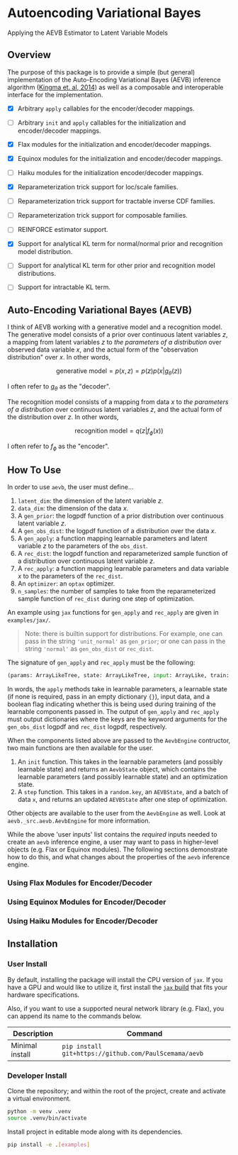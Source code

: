 # Autoencoding Variational Bayes
Applying the AEVB Estimator to Latent Variable Models

## Overview

The purpose of this package is to provide a simple (but general) implementation of the Auto-Encoding Variational Bayes (AEVB) inference algorithm ([Kingma et. al, 2014](https://arxiv.org/abs/1312.6114)) as well as a composable and interoperable interface for the implementation.


- [x] Arbitrary `apply` callables for the encoder/decoder mappings.
- [ ] Arbitrary `init` and `apply` callables for the initialization and encoder/decoder mappings.
- [x] Flax modules for the initialization and encoder/decoder mappings.
- [x] Equinox modules for the initialization and encoder/decoder mappings.
- [ ] Haiku modules for the initialization encoder/decoder mappings.
- [x] Reparameterization trick support for loc/scale families.
- [ ] Reparameterization trick support for tractable inverse CDF families.
- [ ] Reparameterization trick support for composable families.
- [ ] REINFORCE estimator support.
- [x] Support for analytical KL term for normal/normal prior and recognition model distribution. 
- [ ] Support for analytical KL term for other prior and recognition model distributions.
- [ ] Support for intractable KL term.


## Auto-Encoding Variational Bayes (AEVB)

I think of AEVB working with a generative model and a recognition model. The generative model consists of a prior over continuous latent variables $z$, a mapping from latent variables $z$ to *the parameters of a distribution* over observed data variable $x$, and the actual form of the "observation distribution" over $x$. In other words,

$$
\text{generative model} = p(x,z) = p(z)p(x|g_{\theta}(z))
$$

I often refer to $g_{\theta}$ as the "decoder". 

The recognition model consists of a mapping from data $x$ to *the parameters of a distribution* over continuous latent variables $z$, and the actual form of the distribution over $z$. In other words,

$$
\text{recognition model} = q(z|f_{\phi}(x))
$$

I often refer to $f_{\phi}$ as the "encoder". 


## How To Use

In order to use `aevb`, the user must define...

1. `latent_dim`: the dimension of the latent variable $z$. 
2. `data_dim`: the dimension of the data $x$. 
3. A `gen_prior`: the logpdf function of a prior distribution over continuous latent variable $z$. 
4. A `gen_obs_dist`: the logpdf function of a distribution over the data $x$. 
5. A `gen_apply`: a function mapping learnable parameters and latent variable $z$ to the parameters of the `obs_dist`. 
6. A `rec_dist`: the logpdf function and reparameterized sample function of a distribution over continuous latent variable $z$. 
7. A `rec_apply`: a function mapping learnable parameters and data variable $x$ to the parameters of the `rec_dist`. 
8. An `optimizer`: an `optax` optimizer.
9. `n_samples`: the number of samples to take from the reparameterized sample function of `rec_dist` during one step of optimization. 

An example using `jax` functions for `gen_apply` and `rec_apply` are given in `examples/jax/`.

> Note: there is builtin support for distributions. For example, one can pass in the string `'unit_normal'` as `gen_prior`; or one can pass in the string `'normal'` as `gen_obs_dist` or `rec_dist`. 

The signature of `gen_apply` and `rec_apply` must be the following: 

```python
(params: ArrayLikeTree, state: ArrayLikeTree, input: ArrayLike, train: bool) -> Dict[str, ArrayLike]
```

In words, the `apply` methods take in learnable parameters, a learnable state (if none is required, pass in an empty dictionary `{}`), input data, and a boolean flag indicating whether this is being used during training of the learnable components passed in. The output of `gen_apply` and `rec_apply` must output dictionaries where the keys are the keyword arguments for the `gen_obs_dist` logpdf and `rec_dist` logpdf, respectively. 

When the components listed above are passed to the `AevbEngine` contructor, two main functions are then available for the user.

1. An `init` function. This takes in the learnable parameters (and possibly learnable state) and returns an `AevbState` object, which contains the learnable parameters (and possibly learnable state) and an optimization state.
2. A `step` function. This takes in a `random.key`, an `AEVBState`, and a batch of data `x`, and returns an updated `AEVBState` after one step of optimization. 

Other objects are available to the user from the `AevbEngine` as well. Look at `aevb._src.aevb.AevbEngine` for more information. 

While the above 'user inputs' list contains the *required* inputs needed to create an `aevb` inference engine, a user may want to pass in higher-level objects (e.g. Flax or Equinox modules). The following sections demonstrate how to do this, and what changes about the properties of the `aevb` inference engine. 

### Using Flax Modules for Encoder/Decoder


### Using Equinox Modules for Encoder/Decoder


### Using Haiku Modules for Encoder/Decoder



## Installation

### User Install
By default, installing the package will install the CPU version of `jax`. If you have a GPU and would like to utilize it, first install the [`jax` build](https://jax.readthedocs.io/en/latest/installation.html) that fits your hardware specifications. 

Also, if you want to use a supported neural network library (e.g. Flax), you can append its name to the commands below.

| Description | Command |
----------| ---------| 
| Minimal install | `pip install git+https://github.com/PaulScemama/aevb`|


<!-- |Install with example dependencies| `pip install 'git+https://github.com/PaulScemama/aevb[examples]'`| -->


### Developer Install
Clone the repository; and within the root of the project, create and activate a virtual environment.

```bash
python -m venv .venv
source .venv/bin/activate
```

Install project in editable mode along with its dependencies.

```bash
pip install -e .[examples]
```

